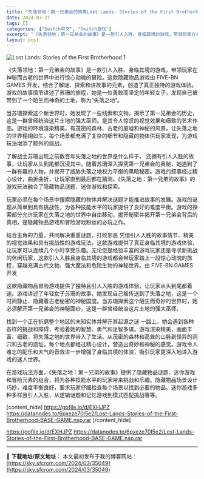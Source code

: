 ```yaml
---
title: "失落领地：第一兄弟会的故事Lost Lands: Stories of the First Brotherhood Switch NSP原版 2G"
date: 2024-03-27
tags: []
categories: ["Switch中文", "Switch游戏"]
excerpt: "《失落领地：第一兄弟会的故事》是一款引人入胜、身临其境的游戏，带领玩家在神秘而古老的世界中进行惊心动魄的冒险。这款隐藏物品游戏由 FIVE-BN GAMES 开发，结合​​了解谜、探索和讲故事的元素，创造了真正独特的游戏体验。游戏的故事情节讲述了苏珊的旅程，她是一位勇敢而坚定的年轻女子，发现自己被带&hellip;"
layout: post
---
```


<img class="aligncenter" src="https://sky.sfcrom.com/wp-content/uploads/2024/03/20240329081334-a9f28.jpeg" alt="Lost Lands: Stories of the First Brotherhood 1" />

《失落领地：第一兄弟会的故事》是一款引人入胜、身临其境的游戏，带领玩家在神秘而古老的世界中进行惊心动魄的冒险。这款隐藏物品游戏由 FIVE-BN GAMES 开发，结合​​了解谜、探索和讲故事的元素，创造了真正独特的游戏体验。游戏的故事情节讲述了苏珊的旅程，她是一位勇敢而坚定的年轻女子，发现自己被带到了一个陌生而神奇的土地，称为“失落之地”。

当苏珊探索这个新世界时，她发现了一些线索和文物，揭示了第一兄弟会的历史，这是一群曾经统治这片土地的强大巫师。是其令人惊叹的视觉效果和细致的艺术作品。游戏的环境渲染精美，有茂密的森林、古老的废墟和神秘的风景，让失落之地的世界栩栩如生。每个场景都充满了复杂的细节和隐藏的物体供玩家发现，为游戏玩法增添了额外的挑战。

了解战士苏珊出现之前数百年失落之地的世界是什么样子。
还拥有引人入胜的故事，让玩家从头到尾都沉浸其中。随着苏珊深入探究第一兄弟会的奥秘，她遇到了一群有趣的人物，并揭开了威胁失落之地权力平衡的黑暗秘密。游戏的叙事经过精心设计，曲折曲折，让玩家直到最后都在猜测。《失落之地：第一兄弟的故事》的游戏玩法融合了隐藏物品谜题、迷你游戏和探索。

玩家必须在每个场景中搜索隐藏的物体并解决谜题才能推进故事的发展。游戏的谜题从简单到具有挑战性，为各种技能水平的玩家提供了良好的难度平衡。游戏的探索部分允许玩家在失落之地的世界中自由移动，揭开秘密并揭开第一兄弟会背后的真相，是隐藏物品游戏和冒险游戏粉丝的必玩之作。

结合主角的力量，共同解决重重谜题，打败邪恶
凭借引人入胜的故事情节、精美的视觉效果和具有挑战性的游戏玩法，这款游戏提供了真正身临其境的游戏体验，让玩家可以连续几个小时享受乐趣。无论您是经验丰富的游戏玩家还是寻求新挑战的休闲玩家，这款引人入胜且身临其境的游戏都会带玩家踏上一段惊心动魄的旅程，穿越充满古代文物、强大魔法和危险生物的神秘世界。由 FIVE-BN GAMES 开发

这款隐藏物品冒险游戏提供了独特且引人入胜的游戏体验，让玩家从头到尾都着迷。游戏讲述了年轻女子苏珊的故事，她发现自己被传送到了失落之地，这是一个时间静止、隐藏着古老秘密的神秘国度。当苏珊探索这个陌生而奇妙的世界时，她必须解开第一兄弟会的神秘面纱，这是一群曾经统治这片土地的强大巫师。

找到一个正在折磨整个地区的未知实体并解开其起源之谜
一路上，她会遇到各种各样的挑战和障碍，考验着她的智慧、勇气和足智多谋。游戏渲染精美，画面丰富、细致，将失落之地的世界带入了生活。从茂密的森林和高耸的山脉到怪异的洞穴和古老的遗址，每个地点都经过精心设计，营造出奇妙和神秘的感觉。游戏令人难忘的配乐和大气的音效进一步增强了身临其境的体验，吸引玩家更深入地进入游戏的迷人世界。

在游戏玩法方面，《失落之地：第一兄弟的故事》提供了隐藏物品谜题、迷你游戏和冒险元素的组合，将为各种技能水平的玩家带来挑战和乐趣。隐藏物品场景设计巧妙，难度平衡良好，要求玩家仔细检查每个场景以找到必要的物品。迷你游戏多种多样且引人入胜，从逻辑谜题和记忆游戏到模式匹配挑战等等。

[content_hide]
https://gofile.io/d/EXHJPZ
https://datanodes.to/6pxeze70l5e2/Lost-Lands-Stories-of-the-First-Brotherhood-BASE-GAME.nsp.rar
[/content_hide]

<!--wechatfans start-->
https://gofile.io/d/EXHJPZ
https://datanodes.to/6pxeze70l5e2/Lost-Lands-Stories-of-the-First-Brotherhood-BASE-GAME.nsp.rar
<!--wechatfans end-->

---
📖 **下载地址/原文地址：** 本文最初发布于我的博客网站：[https://sky.sfcrom.com/2024/03/35049](https://sky.sfcrom.com/2024/03/35049)

